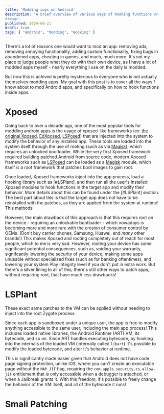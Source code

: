 ```yaml
---
title: 'Modding apps on Android'
description: 'A brief overview of various ways of hooking functions on Android'
#image:
published: 2024-06-21
draft: true
tags: [ "Android", "Modding", "Hooking" ]
---
```


There's a lot of reasons one would want to mod an app: removing ads, removing annoying functionality, adding custom functionality,
fixing bugs in abandoned apps, cheating in games, and much, much more. It's not my place to judge people what they do with their own
device, as I have a lot of modded apps myself - nearly everything I use on the daily is modded.

But *how* this is achived is pretty mysterious to everyone who is not actually themselves modding apps. My goal with this post is
to cover all the ways *I* know about to mod Android apps, and specifically on how to hook functions inside apps.

# Xposed

Going back to over a decade ago, one of the most popular tools for modding android apps is the usage of xposed-like frameworks (ex:
[the original Xposed], [EdXposed], [LSPosed]) that are injected into the system to modify the behavior of any installed app.
These tools are loaded into the system itself through the use of rooting (such as via [Magisk]), which requires an unlocked
bootloader. While the very first Xposed framework required building patched Android from source code, modern Xposed frameworks
such as [LSPosed] can be loaded as a [Magisk] module, which itself is a root framework that patches boot images to gain root.

Once loaded, Xposed frameworks inject into the app process, load a hooking library such as [#LSPlant], and then run all
the user's installed Xposed modules to hook functions in the target app and modify their behavior. More details about this
can be found under the [#LSPlant] section. The best part about this is that the target app does not have to be reinstalled
with the patches, as they are applied from the system at runtime! This methods

However, the main drawback of this approach is that this requires root on the device - requiring an unlockable bootloader - which
nowadays is becoming more and more rare with the erosion of consumer control by OEMs. (Don't buy carrier phones, Samsung,
Huawei, and *many* other brands!) This makes Xposed and rooting completely out of reach for most people, which to me is very sad.
However, rooting your device has some significant potential consequences, such as, voiding your warranty, signifcantly lowering the
security of your device, making some apps unusable without specialized fixes (such as for banking oftentimes), and lowering your
system Play Integrity level if you don't put in extra work. But there's a silver lining to all of this; there's still other ways to
patch apps, without requiring root, that have much less drawbacks!

<!-- The Xposed framework can then patch the Dalvik/ART VM (which runs the source code, as compiled DEX bytecode) in order to find individual native representations of methods and replace the underlying instructions/redirect it to another method, effectively setting a hook in the target app and allowing the modder to change functionality without ever modifying the underlying app. Since these patches are run via the Zygote hook, any integrity checks the app may perform on itself to detect changes will pass (assuming the root environment is sufficient hidden, which has become a cat-and-mouse game between modders and large app developers). -->

# LSPlant

These exact same patches to the VM can be applied without needing to inject into the root Zygote process.

Since each app is sandboxed under a unique user, the app is free to modify anything accessible to the same user, including the main app process!
This includes loaded native libraries, the Android Runtime (ART) VM, its bytecode, and so on. Since ART handles executing bytecode, by hooking
into the internals of the loaded VM (internally called `libart`) it's possible to modify the loaded bytecode, and alter it's behavior at runtime.

This is significantly made easier given that Android does not have code page signing protection, unlike iOS, where you can't create an
executable page without the `MAP_JIT` flag, requiring the `com.apple.security.cs.allow-jit` entitlement that is only accessible when
a debugger is attached, or when a Jailbreak grants it. With this freedom, it's possible to freely change the behavior of the VM itself,
and all of the bytecode it runs!

# Smali Patching


<!-- @formatter:off -->

[the original Xposed]: https://github.com/rovo89/Xposed
[EdXposed]: https://github.com/ElderDrivers/EdXposed
[LSPosed]: https://github.com/LSPosed/LSPosed

[Magisk]: https://github.com/topjohnwu/Magisk
